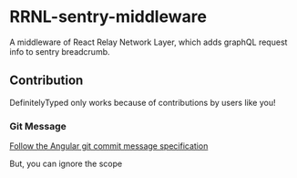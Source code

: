 # RRNL-sentry-middleware

A middleware of React Relay Network Layer, which adds graphQL request info to sentry breadcrumb.

## Contribution

DefinitelyTyped only works because of contributions by users like you!

### Git Message

[Follow the Angular git commit message specification](https://github.com/angular/angular.js/blob/master/DEVELOPERS.md#commits)

But, you can ignore the scope
